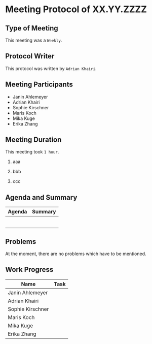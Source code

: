 <!-- fill in date-->
# Meeting  Protocol  of  XX.YY.ZZZZ

## Type of Meeting
<!-- fill in "Weekly", "Team Code Meeting" or "Team Documentation Meeting"-->
This meeting was a ```Weekly```.

## Protocol Writer
<!-- fill in "Erika Zhang" or "Adrian Khairi"-->
This protocol was written by ```Adrian Khairi```.

## Meeting Participants

* Janin Ahlemeyer
* Adrian Khairi
* Sophie Kirschner
* Maris Koch
* Mika Kuge
* Erika Zhang

## Meeting Duration
<!-- fill in time, if it isn't a Weekly- in hours-->
This meeting took ```1 hour```.


<!-- please use iterating numbers-->

1. aaa

2. bbb
  
3. ccc

## Agenda and Summary
<!-- please use iterating numbers-->

|Agenda          |Summary                      |
|----------------|-----------------------------|
|                |                             |
|                |                             |
|                |                             |
|                |                             |
|                |                             |
|                |                             |

## Problems
<!-- fill out if something happened, otherwise just let the preview sentence stay there-->

At the moment, there are no problems which have to be mentioned.

## Work Progress
<!-- please fill out the tasks-->

|Name            |Task                         |
|----------------|-----------------------------|
|Janin Ahlemeyer |                             |
|Adrian Khairi   |                             |
|Sophie Kirschner|                             |
|Maris Koch      |                             |
|Mika Kuge       |                             |
|Erika Zhang     |                             |
